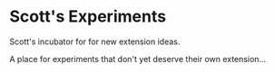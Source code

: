 # Scott's Experiments

Scott's incubator for for new extension ideas.

A place for experiments that don't yet deserve their own extension...
